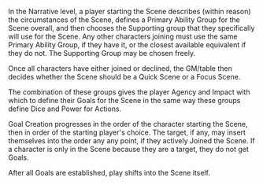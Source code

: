 In the Narrative level, a player starting the Scene describes (within reason) the circumstances of the Scene, defines a Primary Ability Group for the Scene overall, and then chooses the Supporting group that they specifically will use for the Scene.
Any other characters joining must use the same Primary Ability Group, if they have it, or the closest available equivalent if they do not. The Supporting Group may be chosen freely.

Once all characters have either joined or declined, the GM/table then decides whether the Scene should be a Quick Scene or a Focus Scene.

The combination of these groups gives the player Agency and Impact with which to define their Goals for the Scene in the same way these groups define Dice and Power for Actions.

Goal Creation progresses in the order of the character starting the Scene, then in order of the starting player's choice. The target, if any, may insert themselves into the order any any point, if they actively Joined the Scene. If a character is only in the Scene because they are a target, they do not get Goals.

After all Goals are established, play shifts into the Scene itself.